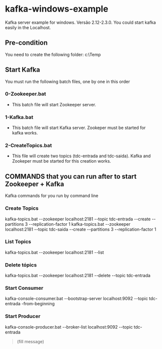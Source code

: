 # kafka-windows-example
Kafka server example for windows. Versão 2.12-2.3.0. You could start kafka easily in the Localhost.

## Pre-condition

You need to create the following folder:
c:\Temp

## Start Kafka
You must run the following batch files, one by one in this order

### 0-Zookeeper.bat
- This batch file will start Zookeeper server.

### 1-Kafka.bat
- This batch file will start Kafka server. Zookeper must be started for kafka works.

### 2-CreateTopics.bat
- This file will create two topics (tdc-entrada and tdc-saida). Kafka and Zookeper must be started for this creation works.

## COMMANDS that you can run after to start Zookeeper + Kafka
Kafka commands for you run by command line

### Create Topics
kafka-topics.bat --zookeeper localhost:2181 --topic tdc-entrada --create --partitions 3 --replication-factor 1
kafka-topics.bat --zookeeper localhost:2181 --topic tdc-saida --create --partitions 3 --replication-factor 1

### List Topics
kafka-topics.bat --zookeeper localhost:2181 --list

### Delete tópics
kafka-topics.bat --zookeeper localhost:2181 --delete --topic tdc-entrada

### Start Consumer
kafka-console-consumer.bat --bootstrap-server localhost:9092 --topic tdc-entrada -from-beginning

### Start Producer
kafka-console-producer.bat --broker-list localhost:9092 --topic tdc-entrada
> (fill message)

